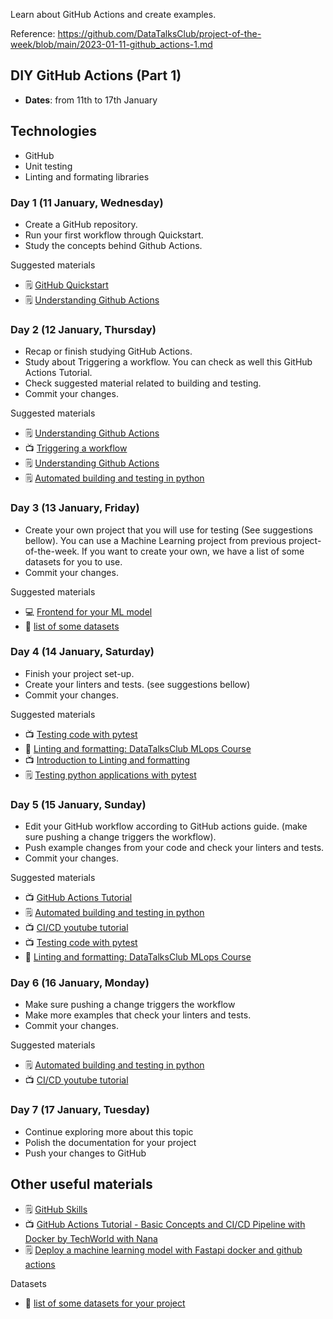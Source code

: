 Learn about GitHub Actions and create examples.

Reference: https://github.com/DataTalksClub/project-of-the-week/blob/main/2023-01-11-github_actions-1.md 

## DIY GitHub Actions (Part 1)

* **Dates**: from 11th to 17th January

## Technologies 

* GitHub
* Unit testing
* Linting and formating libraries

### Day 1 (11 January, Wednesday)

* Create a GitHub repository.
* Run your first workflow through Quickstart.
* Study the concepts behind Github Actions.


Suggested materials

* 🗒️ [GitHub Quickstart](https://docs.github.com/en/actions/quickstart)
* 🗒️ [Understanding Github Actions](https://docs.github.com/en/actions/learn-github-actions/understanding-github-actions)



### Day 2 (12 January, Thursday)

* Recap or finish studying GitHub Actions.
* Study about Triggering a workflow. You can check as well this GitHub Actions Tutorial.
* Check suggested material related to building and testing.
* Commit your changes.


Suggested materials

* 🗒️ [Understanding Github Actions](https://docs.github.com/en/actions/learn-github-actions/understanding-github-actions)
* 📺 [Triggering a workflow](https://docs.github.com/en/actions/using-workflows/triggering-a-workflow)
* 🗒️ [Understanding Github Actions](https://docs.github.com/en/actions/learn-github-actions/understanding-github-actions)
* 🗒️ [Automated building and testing in python](https://docs.github.com/en/actions/automating-builds-and-tests/building-and-testing-python)


### Day 3 (13 January, Friday)

* Create your own project that you will use for testing (See suggestions bellow). You can use a Machine Learning project from previous project-of-the-week. If you want to create your own, we have a list of some datasets for you to use.
* Commit your changes.


Suggested materials

* 💻 [Frontend for your ML model](https://github.com/DataTalksClub/project-of-the-week/blob/main/2022-08-14-frontend.md)
* 💾 [list of some datasets](https://github.com/DataTalksClub/data-engineering-zoomcamp/blob/main/week_7_project/datasets.md)


### Day 4 (14 January, Saturday)

* Finish your project set-up.
* Create your linters and tests. (see suggestions bellow) 
* Commit your changes.

Suggested materials
* 📺 [Testing code with pytest](https://www.youtube.com/watch?v=CJp1eFQP5nk&list=PL3MmuxUbc_hIUISrluw_A7wDSmfOhErJK)
* 🏫 [Linting and formatting: DataTalksClub MLops Course ](https://www.youtube.com/watch?v=uImvWE-iSDQ&list=PL3MmuxUbc_hIUISrluw_A7wDSmfOhErJK)
* 📺 [Introduction to Linting and formatting](https://www.youtube.com/watch?v=XupMvMdSC4g)
* 🗒️ [Testing python applications with pytest](https://semaphoreci.com/community/tutorials/testing-python-applications-with-pytest)


### Day 5 (15 January, Sunday)

* Edit your GitHub workflow according to GitHub actions guide. (make sure pushing a change triggers the workflow).
* Push example changes from your code and check your linters and tests.
* Commit your changes.


Suggested materials

* 📺 [GitHub Actions Tutorial](https://www.youtube.com/watch?v=R8_veQiYBjI)
* 🗒️ [Automated building and testing in python](https://docs.github.com/en/actions/automating-builds-and-tests/building-and-testing-python)
* 📺 [CI/CD youtube tutorial](https://www.youtube.com/watch?v=WTofttoD2xg)
* 📺 [Testing code with pytest](https://www.youtube.com/watch?v=CJp1eFQP5nk&list=PL3MmuxUbc_hIUISrluw_A7wDSmfOhErJK)
* 🏫 [Linting and formatting: DataTalksClub MLops Course ](https://www.youtube.com/watch?v=uImvWE-iSDQ&list=PL3MmuxUbc_hIUISrluw_A7wDSmfOhErJK)



### Day 6 (16 January, Monday)

* Make sure pushing a change triggers the workflow
* Make more examples that check your linters and tests.
* Commit your changes.


Suggested materials

* 🗒️ [Automated building and testing in python](https://docs.github.com/en/actions/automating-builds-and-tests/building-and-testing-python)
* 📺 [CI/CD youtube tutorial](https://www.youtube.com/watch?v=WTofttoD2xg)


### Day 7 (17 January, Tuesday)

- Continue exploring more about this topic
- Polish the documentation for your project
- Push your changes to GitHub

## Other useful materials 

* 🗒️ [GitHub Skills](https://skills.github.com/#automate-workflows-with-github-actions)
* 📺 [GitHub Actions Tutorial - Basic Concepts and CI/CD Pipeline with Docker by TechWorld with Nana](https://www.youtube.com/watch?v=R8_veQiYBjI)
* 🗒️ [Deploy a machine learning model with Fastapi docker and github actions](https://towardsdatascience.com/how-to-deploy-a-machine-learning-model-with-fastapi-docker-and-github-actions-13374cbd638a)

Datasets

* 💾 [list of some datasets for your project](https://github.com/DataTalksClub/data-engineering-zoomcamp/blob/main/week_7_project/datasets.md)